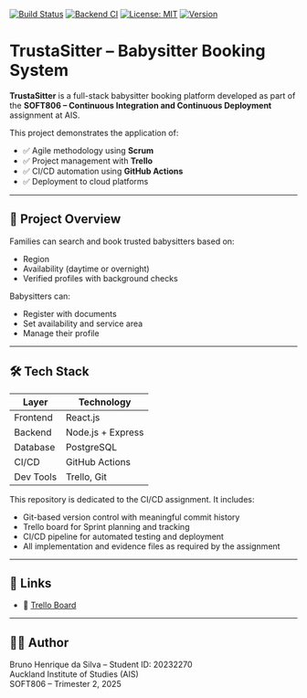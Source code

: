 [![Build Status](https://github.com/Bruno8006/TrustaSitter/actions/workflows/ci.yml/badge.svg)](https://github.com/Bruno8006/TrustaSitter/actions)
[![Backend CI](https://github.com/Bruno8006/TrustaSitter/actions/workflows/ci-backend.yml/badge.svg)](https://github.com/Bruno8006/TrustaSitter/actions/workflows/ci-backend.yml)
[![License: MIT](https://img.shields.io/badge/License-MIT-blue.svg)](LICENSE)
[![Version](https://img.shields.io/badge/version-1.0-blue)]()

# TrustaSitter – Babysitter Booking System

**TrustaSitter** is a full-stack babysitter booking platform developed as part of the **SOFT806 – Continuous Integration and Continuous Deployment** assignment at AIS.

This project demonstrates the application of:
- ✅ Agile methodology using **Scrum**
- ✅ Project management with **Trello**
- ✅ CI/CD automation using **GitHub Actions**
- ✅ Deployment to cloud platforms

---

## 📌 Project Overview

Families can search and book trusted babysitters based on:
- Region
- Availability (daytime or overnight)
- Verified profiles with background checks

Babysitters can:
- Register with documents
- Set availability and service area
- Manage their profile

---

## 🛠️ Tech Stack

| Layer      | Technology       |
|------------|------------------|
| Frontend   | React.js         |
| Backend    | Node.js + Express|
| Database   | PostgreSQL       |
| CI/CD      | GitHub Actions   |
| Dev Tools  | Trello, Git      |


This repository is dedicated to the CI/CD assignment. It includes:
- Git-based version control with meaningful commit history
- Trello board for Sprint planning and tracking
- CI/CD pipeline for automated testing and deployment
- All implementation and evidence files as required by the assignment

---

## 🔗 Links

- 🔗 [Trello Board](https://trello.com/b/2ncKzBWI/trustasitter) 

---

## 👨‍💻 Author

Bruno Henrique da Silva – Student ID: 20232270  
Auckland Institute of Studies (AIS)  
SOFT806 – Trimester 2, 2025
